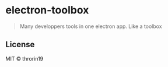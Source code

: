 # electron-toolbox

> Many developpers tools in one electron app. Like a toolbox

## License

MIT &copy; throrin19
